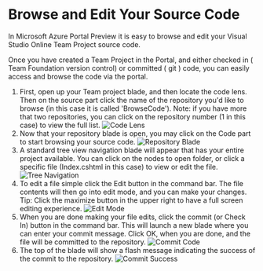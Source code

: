 <properties linkid="" urlDisplayName="Browse and Edit Your Source Code" pageTitle="Browse and Edit Your Source Code | Azure" metaKeywords="Visual Studio Online, VSO, git, tfvc, edit, code, commit" description="Learn how to edit your source code." metaCanonical="" services="visual-studio-online" documentationCenter="" title="Browse and Edit Your Source Code" authors="ehollow" solutions="" manager="" editor="" />

# Browse and Edit Your Source Code

In Microsoft Azure Portal Preview it is easy to browse and edit your Visual Studio Online Team Project source code.


Once you have created a Team Project in the Portal, and either checked in ( Team Foundation version control) or committed ( git ) code, you can easily access and browse the code via the portal.


1. First, open up your Team project blade, and then locate the code lens.  Then on the source part click the name of the repository you'd like to browse (in this case it is called 'BrowseCode').  Note: if you have more that two repositories, you can click on the repository number (1 in this case) to view the full list.
![Code Lens](./media/visual-studio-online-browse-edit-source-code/Code-Lens.png)
2. Now that your repository blade is open, you may click on the Code part to start browsing your source code.
![Repository Blade](./media/visual-studio-online-browse-edit-source-code/Repo-Blade.png)
3. A standard tree view navigation blade will appear that has your entire project available.  You can click on the nodes to open folder, or click a specific file (Index.cshtml in this case) to view or edit the file.
![Tree Navigation](./media/visual-studio-online-browse-edit-source-code/Tree-Nav.png)
4. To edit a file simple click the Edit button in the command bar.  The file contents will then go into edit mode, and you can make your changes. Tip: Click the maximize button in the upper right to have a full screen editing experience.
![Edit Mode](./media/visual-studio-online-browse-edit-source-code/Edit-Mode.png)
5. When you are done making your file edits, click the commit (or Check In) button in the command bar.  This will launch a new blade where you can enter your commit message.  Click OK, when you are done, and the file will be committed to the repository.
![Commit Code](./media/visual-studio-online-browse-edit-source-code/Commit-Code.png)
6. The top of the blade will show a flash message indicating the success of the commit to the repository.
![Commit Success](./media/visual-studio-online-browse-edit-source-code/Commit-Success.png)







